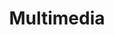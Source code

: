 ---
word: "true"

types: "word"

title: "Multimedia"

categories: ['']

tags: ['Multimedia']

arabic: 'الوسائط المتعددة'

arexps: []

enwords: ['Multimedia']

enexps: []

arlexicons: 'و'

enlexicons: 'M'

authors: ['Ruqayya Roshdy']

translators: ['']

citations: 'مقدمة في حوسبة اللغة العربية'

sources: 'مركز الملك عبدالله بن عبدالعزيز الدولي لخدمة اللغة العربية'

slug: ""
---